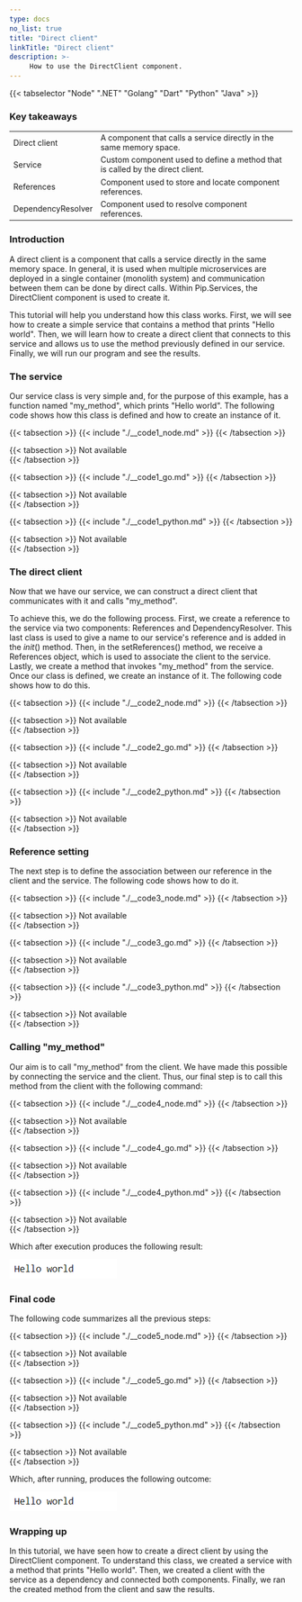 ```yaml
---
type: docs
no_list: true
title: "Direct client"
linkTitle: "Direct client"
description: >-
     How to use the DirectClient component.
---
```


{{< tabselector "Node" ".NET" "Golang" "Dart" "Python" "Java" >}}

### Key takeaways

<table class="full-width-table">
  <tr>
    <td>Direct client</td>
    <td>A component that calls a service directly in the same memory space.</td>
  </tr>
  <tr>
    <td>Service</td>
    <td>Custom component used to define a method that is called by the direct client.</td>
  </tr>
  <tr>
    <td>References</td>
    <td>Component used to store and locate component references.</td>
  </tr>
  <tr>
    <td>DependencyResolver</td>
    <td>Component used to resolve component references.</td>
  </tr>   
</table>

### Introduction

A direct client is a component that calls a service directly in the same memory space. In general, it is used when multiple microservices are deployed in a single container (monolith system) and communication between them can be done by direct calls. Within Pip.Services, the DirectClient component is used to create it. 

This tutorial will help you understand how this class works. First, we will see how to create a simple service that contains a method that prints "Hello world". Then, we will learn how to create a direct client that connects to this service and allows us to use the method previously defined in our service. Finally, we will run our program and see the results.

### The service

Our service class is very simple and, for the purpose of this example, has a function named "my_method", which prints "Hello world". The following code shows how this class is defined and how to create an instance of it.

{{< tabsection >}}
  {{< include "./__code1_node.md" >}}
{{< /tabsection >}}

{{< tabsection >}}
  Not available  
{{< /tabsection >}}

{{< tabsection >}}
  {{< include "./__code1_go.md" >}}
{{< /tabsection >}}

{{< tabsection >}}
  Not available  
{{< /tabsection >}}

{{< tabsection >}}
  {{< include "./__code1_python.md" >}}
{{< /tabsection >}}

{{< tabsection >}}
  Not available  
{{< /tabsection >}}

### The direct client

Now that we have our service, we can construct a direct client that communicates with it and calls "my_method".

To achieve this, we do the following process. First, we create a reference to the service via two components: References and DependencyResolver. This last class is used to give a name to our service's reference and is added in the _init_() method. Then, in the setReferences() method, we receive a References object, which is used to associate the client to the service. Lastly, we create a method that invokes "my_method" from the service. Once our class is defined, we create an instance of it. The following code shows how to do this.

{{< tabsection >}}
  {{< include "./__code2_node.md" >}}
{{< /tabsection >}}

{{< tabsection >}}
  Not available  
{{< /tabsection >}}

{{< tabsection >}}
  {{< include "./__code2_go.md" >}}
{{< /tabsection >}}

{{< tabsection >}}
  Not available  
{{< /tabsection >}}

{{< tabsection >}}
  {{< include "./__code2_python.md" >}}
{{< /tabsection >}}

{{< tabsection >}}
  Not available  
{{< /tabsection >}}

### Reference setting

The next step is to define the association between our reference in the client and the service. The following code shows how to do it.

{{< tabsection >}}
  {{< include "./__code3_node.md" >}}
{{< /tabsection >}}

{{< tabsection >}}
  Not available  
{{< /tabsection >}}

{{< tabsection >}}
  {{< include "./__code3_go.md" >}}
{{< /tabsection >}}

{{< tabsection >}}
  Not available  
{{< /tabsection >}}

{{< tabsection >}}
  {{< include "./__code3_python.md" >}}
{{< /tabsection >}}

{{< tabsection >}}
  Not available  
{{< /tabsection >}}

### Calling "my_method"

Our aim is to call "my_method" from the client. We have made this possible by connecting the service and the client. Thus, our final step is to call this method from the client with the following command:

{{< tabsection >}}
   {{< include "./__code4_node.md" >}}
{{< /tabsection >}}

{{< tabsection >}}
   Not available  
{{< /tabsection >}}

{{< tabsection >}}
  {{< include "./__code4_go.md" >}}
{{< /tabsection >}}

{{< tabsection >}}
  Not available  
{{< /tabsection >}}

{{< tabsection >}}
  {{< include "./__code4_python.md" >}}
{{< /tabsection >}}

{{< tabsection >}}
  Not available  
{{< /tabsection >}}

Which after execution produces the following result:

![figure 1](./figure1.png)

### Final code

The following code summarizes all the previous steps:

{{< tabsection >}}
  {{< include "./__code5_node.md" >}}
{{< /tabsection >}}

{{< tabsection >}}
  Not available  
{{< /tabsection >}}

{{< tabsection >}}
  {{< include "./__code5_go.md" >}}
{{< /tabsection >}}

{{< tabsection >}}
  Not available  
{{< /tabsection >}}

{{< tabsection >}}
  {{< include "./__code5_python.md" >}}
{{< /tabsection >}}

{{< tabsection >}}
  Not available  
{{< /tabsection >}}

Which, after running, produces the following outcome:

![figure 1](./figure1.png)

### Wrapping up

In this tutorial, we have seen how to create a direct client by using the DirectClient component. To understand this class, we created a service with a method that prints "Hello world". Then, we created a client with the service as a dependency and connected both components. Finally, we ran the created method from the client and saw the results.

